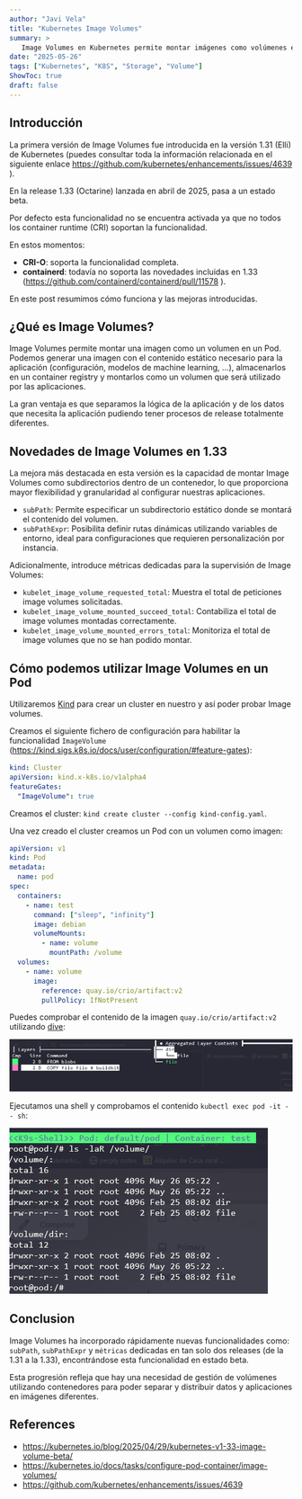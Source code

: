 ```yaml
---
author: "Javi Vela"
title: "Kubernetes Image Volumes"
summary: >
   Image Volumes en Kubernetes permite montar imágenes como volúmenes en un Pod, separando lógicamente las aplicaciones de sus datos estáticos. Esta funcionalidad, introducida en la versión 1.31 y mejorada a estado beta en la 1.33, proporciona mayor flexibilidad y granularidad al configurar nuestras aplicaciones a traves de las propiedades `subPath` y `subPathExpr`.
date: "2025-05-26"
tags: ["Kubernetes", "K8S", "Storage", "Volume"]
ShowToc: true
draft: false
---
```


## Introducción

La primera versión de Image Volumes fue introducida en la versión 1.31 (Elli) de Kubernetes (puedes consultar toda la información relacionada en el siguiente enlace https://github.com/kubernetes/enhancements/issues/4639 ). 

En la release 1.33 (Octarine) lanzada en abril de 2025, pasa a un estado beta.

Por defecto esta funcionalidad no se encuentra activada ya que no todos los container runtime (CRI) soportan la funcionalidad.

En estos momentos:

- **CRI-O**: soporta la funcionalidad completa.
- **containerd**: todavía no soporta las novedades incluidas en 1.33 (https://github.com/containerd/containerd/pull/11578 ).

En este post resumimos cómo funciona y las mejoras introducidas.

## ¿Qué es Image Volumes?

Image Volumes permite montar una imagen como un volumen en un Pod. Podemos generar una imagen con el contenido estático necesario para la aplicación (configuración, modelos de machine learning, ...), almacenarlos en un container registry y montarlos como un volumen que será utilizado por las aplicaciones.

La gran ventaja es que separamos la lógica de la aplicación y de los datos que necesita la aplicación pudiendo tener procesos de release totalmente diferentes.

## Novedades de Image Volumes en 1.33
La mejora más destacada en esta versión es la capacidad de montar Image Volumes como subdirectorios dentro de un contenedor, lo que proporciona mayor flexibilidad y granularidad al configurar nuestras aplicaciones.

- `subPath`: Permite especificar un subdirectorio estático donde se montará el contenido del volumen.
- `subPathExpr`: Posibilita definir rutas dinámicas utilizando variables de entorno, ideal para configuraciones que requieren personalización por instancia.

Adicionalmente, introduce métricas dedicadas para la supervisión de Image Volumes:

- `kubelet_image_volume_requested_total`: Muestra el total de peticiones image volumes solicitadas.
- `kubelet_image_volume_mounted_succeed_total`: Contabiliza el total de image volumes montadas correctamente.
- `kubelet_image_volume_mounted_errors_total`: Monitoriza el total de image volumes que no se han podido montar.

## Cómo podemos utilizar Image Volumes en un Pod

Utilizaremos [Kind](https://kind.sigs.k8s.io/docs/user/configuration/) para crear un cluster en nuestro y así poder probar Image volumes.

Creamos el siguiente fichero de configuración para habilitar la funcionalidad `ImageVolume` (https://kind.sigs.k8s.io/docs/user/configuration/#feature-gates):

```yaml
kind: Cluster
apiVersion: kind.x-k8s.io/v1alpha4
featureGates:
  "ImageVolume": true
```

Creamos el cluster: `kind create cluster --config kind-config.yaml`.

Una vez creado el cluster creamos un Pod con un volumen como imagen:

```yaml
apiVersion: v1
kind: Pod
metadata:
  name: pod
spec:
  containers:
    - name: test
      command: ["sleep", "infinity"]
      image: debian
      volumeMounts:
        - name: volume
          mountPath: /volume
  volumes:
    - name: volume
      image:
        reference: quay.io/crio/artifact:v2
        pullPolicy: IfNotPresent
```

Puedes comprobar el contenido de la imagen `quay.io/crio/artifact:v2` utilizando [dive](https://github.com/wagoodman/dive):

![Dive contenido imagen](/2025/k8s/image-volume-dive.png)

Ejecutamos una shell y comprobamos el contenido `kubectl exec pod -it -- sh`:

![Contenido carpeta /volume](/2025/k8s/image-volume-image-content.png)

## Conclusion
Image Volumes ha incorporado rápidamente nuevas funcionalidades como: `subPath`, `subPathExpr` y `métricas` dedicadas en tan solo dos releases (de la 1.31 a la 1.33), encontrándose esta funcionalidad en estado beta.

Esta progresión refleja que hay una necesidad de gestión de volúmenes utilizando contenedores para poder separar y distribuir datos y aplicaciones en imágenes diferentes.

## References
- https://kubernetes.io/blog/2025/04/29/kubernetes-v1-33-image-volume-beta/
- https://kubernetes.io/docs/tasks/configure-pod-container/image-volumes/
- https://github.com/kubernetes/enhancements/issues/4639